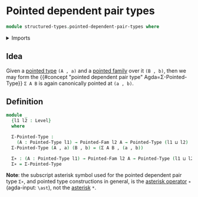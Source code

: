 # Pointed dependent pair types

```agda
module structured-types.pointed-dependent-pair-types where
```

<details><summary>Imports</summary>

```agda
open import foundation.dependent-pair-types
open import foundation.universe-levels

open import structured-types.pointed-families-of-types
open import structured-types.pointed-types
```

</details>

## Idea

Given a [pointed type](structured-types.pointed-types.md) `(A , a)` and a
[pointed family](structured-types.pointed-families-of-types.md) over it
`(B , b)`, then we may form the
{{#concept "pointed dependent pair type" Agda=Σ-Pointed-Type}} `Σ A B` is again
canonically pointed at `(a , b)`.

## Definition

```agda
module _
  {l1 l2 : Level}
  where

  Σ-Pointed-Type :
    (A : Pointed-Type l1) → Pointed-Fam l2 A → Pointed-Type (l1 ⊔ l2)
  Σ-Pointed-Type (A , a) (B , b) = (Σ A B , (a , b))

  Σ∗ : (A : Pointed-Type l1) → Pointed-Fam l2 A → Pointed-Type (l1 ⊔ l2)
  Σ∗ = Σ-Pointed-Type
```

**Note**: the subscript asterisk symbol used for the pointed dependent pair type
`Σ∗`, and pointed type constructions in general, is the
[asterisk operator](https://codepoints.net/U+2217) `∗` (agda-input: `\ast`), not
the [asterisk](https://codepoints.net/U+002A) `*`.
